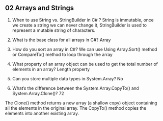 ## 02  Arrays and Strings
1. When to use String vs. StringBuilder in C# ?
String is immutable, once we create a string we can never change it, StringBuilder is used to represent a mutable string of characters.

2. What is the base class for all arrays in C#?
Array

3. How do you sort an array in C#?
We can use Using Array.Sort() method or CompareTo() method to loop through the array

4. What property of an array object can be used to get the total number of elements in an array?
Length property

5. Can you store multiple data types in System.Array?
No

6. What’s the difference between the System.Array.CopyTo() and System.Array.Clone()?
72

The Clone() method returns a new array (a shallow copy) object containing all the elements in the original array. 
The CopyTo() method copies the elements into another existing array. 
